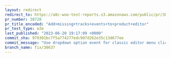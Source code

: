```yaml
---
layout: redirect
redirect_to: https://a8c-woo-test-reports.s3.amazonaws.com/public/pr/38728/e2e/index.html
pr_number: 38728
pr_title_encoded: "Add+missing+tracks+events+to+product+editor"
pr_test_type: e2e
last_published: "2023-06-20 19:17:09 +0000"
commit_sha: 979301bc7f5a774277edc987d262e35c13d677ee
commit_message: "Use dropdown option event for classic editor menu click"
branch_name: fix/38637
---
```

